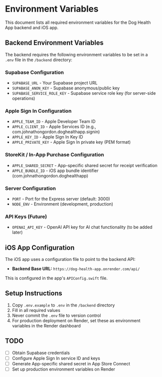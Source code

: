 # Environment Variables

This document lists all required environment variables for the Dog Health App backend and iOS app.

## Backend Environment Variables

The backend requires the following environment variables to be set in a `.env` file in the `/backend` directory:

### Supabase Configuration
- `SUPABASE_URL` - Your Supabase project URL
- `SUPABASE_ANON_KEY` - Supabase anonymous/public key
- `SUPABASE_SERVICE_ROLE_KEY` - Supabase service role key (for server-side operations)

### Apple Sign In Configuration
- `APPLE_TEAM_ID` - Apple Developer Team ID
- `APPLE_CLIENT_ID` - Apple Services ID (e.g., com.johnathongordon.doghealthapp.signin)
- `APPLE_KEY_ID` - Apple Sign In Key ID
- `APPLE_PRIVATE_KEY` - Apple Sign In private key (PEM format)

### StoreKit / In-App Purchase Configuration
- `APPLE_SHARED_SECRET` - App-specific shared secret for receipt verification
- `APPLE_BUNDLE_ID` - iOS app bundle identifier (com.johnathongordon.doghealthapp)

### Server Configuration
- `PORT` - Port for the Express server (default: 3000)
- `NODE_ENV` - Environment (development, production)

### API Keys (Future)
- `OPENAI_API_KEY` - OpenAI API key for AI chat functionality (to be added later)

## iOS App Configuration

The iOS app uses a configuration file to point to the backend API:

- **Backend Base URL:** `https://dog-health-app.onrender.com/api/`

This is configured in the app's `APIConfig.swift` file.

## Setup Instructions

1. Copy `.env.example` to `.env` in the `/backend` directory
2. Fill in all required values
3. Never commit the `.env` file to version control
4. For production deployment on Render, set these as environment variables in the Render dashboard

## TODO

- [ ] Obtain Supabase credentials
- [ ] Configure Apple Sign In service ID and keys
- [ ] Generate App-specific shared secret in App Store Connect
- [ ] Set up production environment variables on Render
